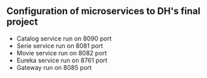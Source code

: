 ## Configuration of microservices to DH's final project

- Catalog service run on 8090 port
- Serie service run on 8081 port
- Movie service run on 8082 port
- Eureka service run on 8761 port
- Gateway run on 8085 port

